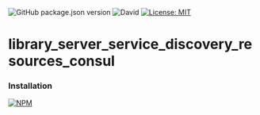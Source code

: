 ![GitHub package.json version](https://img.shields.io/github/package-json/v/thzero/library_server_service_discovery_resources_consul)
![David](https://img.shields.io/david/thzero/library_server_service_discovery_resources_consul)
[![License: MIT](https://img.shields.io/badge/License-MIT-yellow.svg)](https://opensource.org/licenses/MIT)

# library_server_service_discovery_resources_consul

### Installation

[![NPM](https://nodei.co/npm/@thzero/library_server_service_discovery_resources_consul.png?compact=true)](https://npmjs.org/package/@thzero/library_server_service_discovery_resources_consul)
